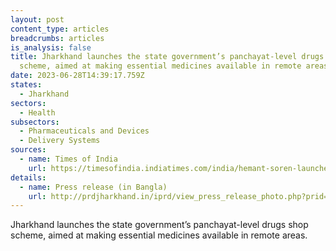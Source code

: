 ```yaml
---
layout: post
content_type: articles
breadcrumbs: articles
is_analysis: false
title: Jharkhand launches the state government’s panchayat-level drugs shop
  scheme, aimed at making essential medicines available in remote areas
date: 2023-06-28T14:39:17.759Z
states:
  - Jharkhand
sectors:
  - Health
subsectors:
  - Pharmaceuticals and Devices
  - Delivery Systems
sources:
  - name: Times of India
    url: https://timesofindia.indiatimes.com/india/hemant-soren-launches-jharkhand-govts-key-panchayat-level-medicine-scheme/articleshow/101115462.cms
details:
  - name: Press release (in Bangla)
    url: http://prdjharkhand.in/iprd/view_press_release_photo.php?prid=322373
---
```

Jharkhand launches the state government’s panchayat-level drugs shop scheme, aimed at making essential medicines available in remote areas.